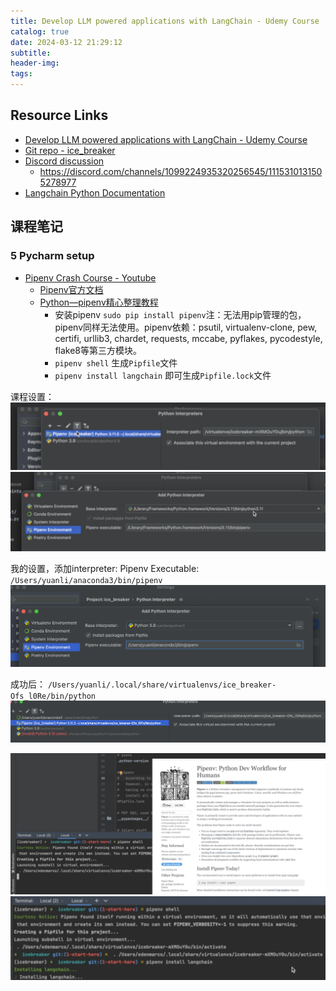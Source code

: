 ```yaml
---
title: Develop LLM powered applications with LangChain - Udemy Course
catalog: true
date: 2024-03-12 21:29:12
subtitle:
header-img:
tags:
---
```


## Resource Links

- [Develop LLM powered applications with LangChain - Udemy Course](https://www.udemy.com/course/langchain/?couponCode=ST15MT31224)
- [Git repo - ice_breaker](https://github.com/emarco177/ice_breaker)
- [Discord discussion](https://discord.com/invite/DcxSsbaav7)
  - <https://discord.com/channels/1099224935320256545/1115310131505278977>
- [Langchain Python Documentation](https://python.langchain.com/docs/get_started/introduction)

## 课程笔记

### 5 Pycharm setup

- [Pipenv Crash Course - Youtube](https://www.youtube.com/watch?v=6Qmnh5C4Pmo&t=1s)
  - [Pipenv官方文档](https://pipenv.pypa.io/en/latest/)
  - [Python—pipenv精心整理教程](https://juejin.cn/post/6844904202737713160)
    - 安装pipenv `sudo pip install pipenv`注：无法用pip管理的包，pipenv同样无法使用。pipenv依赖：psutil, virtualenv-clone, pew, certifi, urllib3, chardet, requests, mccabe, pyflakes, pycodestyle, flake8等第三方模块。
    - `pipenv shell`  生成`Pipfile`文件
    - `pipenv install langchain` 即可生成`Pipfile.lock`文件

课程设置：
![Pycharm setup 1](./Develop-LLM-powered-applications-with-LangChain-Udemy-Course/pycharm1.png)
![Pycharm setup 2](./Develop-LLM-powered-applications-with-LangChain-Udemy-Course/pycharm2.png)

我的设置，添加interpreter:
Pipenv Executable: `/Users/yuanli/anaconda3/bin/pipenv`
![Pycharm my setup 2](./Develop-LLM-powered-applications-with-LangChain-Udemy-Course/pycharm2-2.png)

成功后： `/Users/yuanli/.local/share/virtualenvs/ice_breaker-Ofs_l0Re/bin/python`
![Pycharm my setup 3](./Develop-LLM-powered-applications-with-LangChain-Udemy-Course/pycharm2-3.png)

![Pycharm setup 3](./Develop-LLM-powered-applications-with-LangChain-Udemy-Course/pycharm3.png)
![Pycharm setup 4](./Develop-LLM-powered-applications-with-LangChain-Udemy-Course/pycharm4.png)

